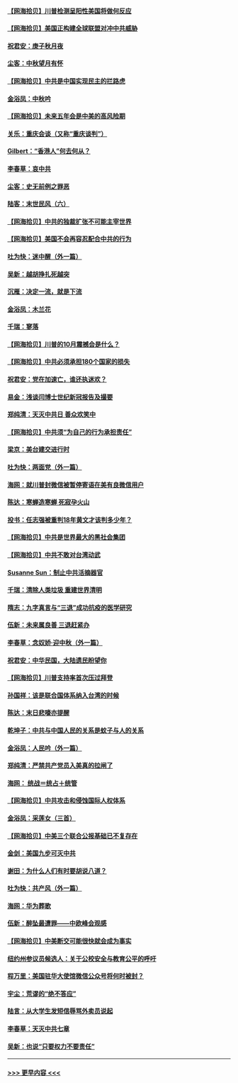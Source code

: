 #### [【网海拾贝】川普检测呈阳性美国将做何反应](../pages/nsc993/n12449042.md?t=10031802) 
#### [【网海拾贝】美国正构建全球联盟对冲中共威胁](../pages/nsc993/n12446580.md?t=10031802) 
#### [祝君安：庚子秋月夜](../pages/nsc993/n12445870.md?t=10031802) 
#### [尘客：中秋望月有怀](../pages/nsc993/n12444632.md?t=10031802) 
#### [【网海拾贝】中共是中国实现民主的拦路虎](../pages/nsc993/n12443573.md?t=10031802) 
#### [金浴凤：中秋吟](../pages/nsc993/n12441773.md?t=10031802) 
#### [【网海拾贝】未来五年会是中美的高风险期](../pages/nsc993/n12440760.md?t=10031802) 
#### [关乐：重庆会谈（又称“重庆谈判”）](../pages/nsc993/n12437525.md?t=10031802) 
#### [Gilbert：“香港人”何去何从？](../pages/nsc993/n12435894.md?t=10031802) 
#### [李春草：哀中共](../pages/nsc993/n12435874.md?t=10031802) 
#### [尘客：史无前例之罪恶](../pages/nsc993/n12435762.md?t=10031802) 
#### [陆客：末世民风（六）](../pages/nsc993/n12435354.md?t=10031802) 
#### [【网海拾贝】中共的独裁扩张不可能主宰世界](../pages/nsc993/n12435151.md?t=10031802) 
#### [【网海拾贝】美国不会再容忍配合中共的行为](../pages/nsc993/n12433808.md?t=10031802) 
#### [吐为快：迷中醒（外一篇）](../pages/nsc993/n12433585.md?t=10031802) 
#### [吴新：越胡挣扎死越突](../pages/nsc993/n12433562.md?t=10031802) 
#### [沉雁：决定一流，就是下流](../pages/nsc993/n12432128.md?t=10031802) 
#### [金浴凤：木兰花](../pages/nsc993/n12432124.md?t=10031802) 
#### [千瑞：寥落](../pages/nsc993/n12432071.md?t=10031802) 
#### [【网海拾贝】川普的10月震撼会是什么？](../pages/nsc993/n12431624.md?t=10031802) 
#### [【网海拾贝】中共必须承担180个国家的损失](../pages/nsc993/n12428893.md?t=10031802) 
#### [祝君安：党在加速亡，谁还执迷欢？](../pages/nsc993/n12428652.md?t=10031802) 
#### [易金：浅谈闫博士世纪新冠报告及撮要](../pages/nsc993/n12426822.md?t=10031802) 
#### [郑纯清：天灭中共日 善众欢笑中](../pages/nsc993/n12426784.md?t=10031802) 
#### [【网海拾贝】中共须“为自己的行为承担责任”](../pages/nsc993/n12426067.md?t=10031802) 
#### [梁京：美台建交进行时](../pages/nsc993/n12424066.md?t=10031802) 
#### [吐为快：两面党（外一篇）](../pages/nsc993/n12424043.md?t=10031802) 
#### [海网：就川普封微信被暂停寄语在美有良微信用户](../pages/nsc993/n12424021.md?t=10031802) 
#### [陈达：寒蝉造寒蝉 死寂孕火山](../pages/nsc993/n12423958.md?t=10031802) 
#### [投书：任志强被重判18年黄文才该判多少年？](../pages/nsc993/n12423672.md?t=10031802) 
#### [【网海拾贝】中共是世界最大的黑社会集团](../pages/nsc993/n12423543.md?t=10031802) 
#### [【网海拾贝】中共不敢对台湾动武](../pages/nsc993/n12421418.md?t=10031802) 
#### [Susanne Sun：制止中共活摘器官](../pages/nsc993/n12419654.md?t=10031802) 
#### [千瑞：清除人类垃圾 重建世界清明](../pages/nsc993/n12419414.md?t=10031802) 
#### [隋志：九字真言与“三退”成功抗疫的医学研究](../pages/nsc993/n12419248.md?t=10031802) 
#### [伍新：未来属良善 三退赶紧办](../pages/nsc993/n12418496.md?t=10031802) 
#### [李春草：念奴娇·迎中秋（外一篇）](../pages/nsc993/n12418465.md?t=10031802) 
#### [祝君安：中华民国，大陆遗民盼望你](../pages/nsc993/n12418089.md?t=10031802) 
#### [【网海拾贝】川普支持率首次压过拜登](../pages/nsc993/n12418050.md?t=10031802) 
#### [孙国祥：该是联合国体系纳入台湾的时候](../pages/nsc993/n12417369.md?t=10031802) 
#### [陈达：末日悲嚎亦提醒](../pages/nsc993/n12416736.md?t=10031802) 
#### [乾坤子：中共与中国人民的关系是蚊子与人的关系](../pages/nsc993/n12416632.md?t=10031802) 
#### [金浴凤：人民吟（外一篇）](../pages/nsc993/n12416567.md?t=10031802) 
#### [郑纯清：严禁共产党员入美真的拉闸了](../pages/nsc993/n12416550.md?t=10031802) 
#### [海网： 统战＝统占＋统管](../pages/nsc993/n12416404.md?t=10031802) 
#### [【网海拾贝】中共攻击和侵蚀国际人权体系](../pages/nsc993/n12416250.md?t=10031802) 
#### [金浴凤：采莲女（三首）](../pages/nsc993/n12415517.md?t=10031802) 
#### [【网海拾贝】中美三个联合公报基础已不复存在](../pages/nsc993/n12415054.md?t=10031802) 
#### [金剑：美国九步可灭中共](../pages/nsc993/n12413183.md?t=10031802) 
#### [谢田：为什么人们有时要胡说八道？](../pages/nsc993/n12411861.md?t=10031802) 
#### [吐为快：共产风（外一篇）](../pages/nsc993/n12411761.md?t=10031802) 
#### [海网：华为葬歌](../pages/nsc993/n12410381.md?t=10031802) 
#### [伍新：醉坠最遭罪——中欧峰会观感](../pages/nsc993/n12410364.md?t=10031802) 
#### [【网海拾贝】中美断交可能很快就会成为事实](../pages/nsc993/n12409495.md?t=10031802) 
#### [纽约州参议员候选人：关于公校安全与教育公平的呼吁](../pages/nsc993/n12409228.md?t=10031802) 
#### [程万里：美国驻华大使馆微信公众号将何时被封？](../pages/nsc993/n12407397.md?t=10031802) 
#### [宇尘：荒谬的“绝不答应”](../pages/nsc993/n12407360.md?t=10031802) 
#### [陆言：从大学生发短信辱骂外卖员说起](../pages/nsc993/n12407285.md?t=10031802) 
#### [李春草：天灭中共七章](../pages/nsc993/n12406988.md?t=10031802) 
#### [吴新：也说“只要权力不要责任”](../pages/nsc993/n12406966.md?t=10031802) 

----
#### [ >>> 更早内容 <<< ](../indexes/nsc993-earlier.md)
